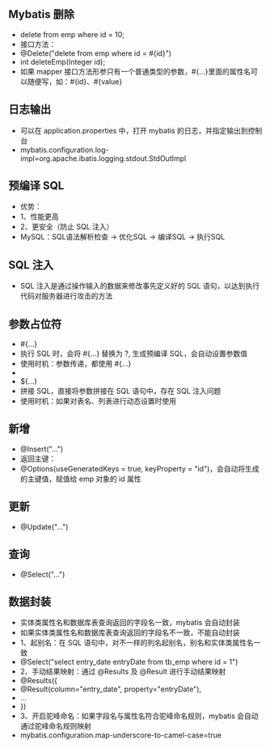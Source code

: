 ## Mybatis 删除
* delete from emp where id = 10;
* 接口方法：
* @Delete("delete from emp where id = #{id}")
* int deleteEmp(Integer id);
* 如果 mapper 接口方法形参只有一个普通类型的参数，#{...}里面的属性名可以随便写，如：#{id}、#{value}

## 日志输出
* 可以在 application.properties 中，打开 mybatis 的日志，并指定输出到控制台
* mybatis.configuration.log-impl=org.apache.ibatis.logging.stdout.StdOutImpl

## 预编译 SQL
* 优势：
* 1、性能更高
* 2、更安全（防止 SQL 注入）
* MySQL：SQL语法解析检查 -> 优化SQL -> 编译SQL -> 执行SQL

## SQL 注入
* SQL 注入是通过操作输入的数据来修改事先定义好的 SQL 语句，以达到执行代码对服务器进行攻击的方法

## 参数占位符
* #{...}
* 执行 SQL 时，会将 #{...} 替换为 ?, 生成预编译 SQL，会自动设置参数值
* 使用时机：参数传递，都使用 #{...}
* 
* ${...}
* 拼接 SQL，直接将参数拼接在 SQL 语句中，存在 SQL 注入问题
* 使用时机：如果对表名、列表进行动态设置时使用

## 新增
* @Insert("...")
* 返回主键：
* @Options(useGeneratedKeys = true, keyProperty = "id")，会自动将生成的主键值，赋值给 emp 对象的 id 属性

## 更新
* @Update("...")

## 查询
* @Select("...")

## 数据封装
* 实体类属性名和数据库表查询返回的字段名一致，mybatis 会自动封装
* 如果实体类属性名和数据库表查询返回的字段名不一致，不能自动封装
* 1、起别名：在 SQL 语句中，对不一样的列名起别名，别名和实体类属性名一致
* @Select("select entry_date entryDate from tb_emp where id = 1")
* 2、手动结果映射：通过 @Results 及 @Result 进行手动结果映射
* @Results({
* @Result(column="entry_date", property="entryDate"),
* ...
* })
* 3、开启驼峰命名：如果字段名与属性名符合驼峰命名规则，mybatis 会自动通过驼峰命名规则映射
* mybatis.configuration.map-underscore-to-camel-case=true